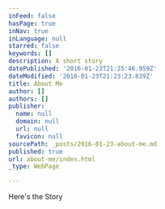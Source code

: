 ```yaml
---
inFeed: false
hasPage: true
inNav: true
inLanguage: null
starred: false
keywords: []
description: A short story
datePublished: '2016-01-23T21:25:46.959Z'
dateModified: '2016-01-23T21:23:23.839Z'
title: About Me
author: []
authors: []
publisher:
  name: null
  domain: null
  url: null
  favicon: null
sourcePath: _posts/2016-01-23-about-me.md
published: true
url: about-me/index.html
_type: WebPage

---
```

Here's the Story